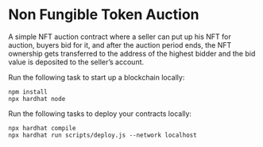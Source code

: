 # Non Fungible Token Auction

 A simple NFT auction contract where a seller can put up his NFT for auction, buyers bid for it, and after the auction period ends, the NFT ownership gets transferred to the address of the highest bidder and the bid value is deposited to the seller’s account.

Run the following task to start up a blockchain locally:

```shell
npm install
npx hardhat node
```

Run the following tasks to deploy your contracts locally:

```shell
npx hardhat compile
npx hardhat run scripts/deploy.js --network localhost
```
